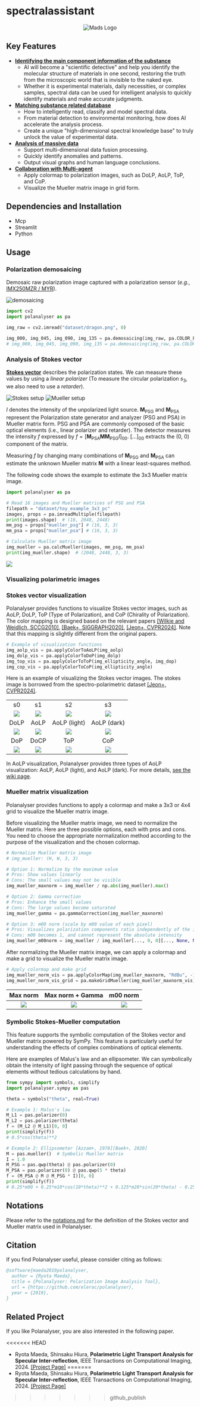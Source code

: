 # spectralassistant

<p align="center">
  <img src="assets/mads.png" alt="Mads Logo" />
</p>


## Key Features

- [**Identifying the main component information of the substance**](#polarization-demosaicing)
  - AI will become a "scientific detective" and help you identify the molecular structure of materials in one second, restoring the truth from the microscopic world that is invisible to the naked eye.
  - Whether it is experimental materials, daily necessities, or complex samples, spectral data can be used for intelligent analysis to quickly identify materials and make accurate judgments.
- [**Matching substance related database**](#analysis-of-stokes-vector)
  - How to intelligently read, classify and model spectral data.
  - From material detection to environmental monitoring, how does AI accelerate the analysis process.
  - Create a unique "high-dimensional spectral knowledge base" to truly unlock the value of experimental data.
- [**Analysis of massive data**](#analysis-of-mueller-matrix)
  - Support multi-dimensional data fusion processing.
  - Quickly identify anomalies and patterns.
  - Output visual graphs and human language conclusions.
- [**Collaboration with Multi-agent**](#visualizing-polarimetric-images)
  - Apply colormap to polarization images, such as DoLP, AoLP, ToP, and CoP.
  - Visualize the Mueller matrix image in grid form.

## Dependencies and Installation

- Mcp
- Streamlit
- Python


## Usage

### Polarization demosaicing

Demosaic raw polarization image captured with a polarization sensor (*e.g.*, [IMX250MZR / MYR](https://www.sony-semicon.com/en/products/is/industry/polarization.html)).

<picture>
  <source media="(prefers-color-scheme: dark)" srcset="documents/demosaicing_dark.png">
  <source media="(prefers-color-scheme: light)" srcset="documents/demosaicing_light.png">
  <img alt="demosaicing" src="documents/demosaicing_light.png">
</picture>

```python
import cv2
import polanalyser as pa

img_raw = cv2.imread("dataset/dragon.png", 0)

img_000, img_045, img_090, img_135 = pa.demosaicing(img_raw, pa.COLOR_PolarMono)
# img_000, img_045, img_090, img_135 = pa.demosaicing(img_raw, pa.COLOR_PolarRGB)
```

### Analysis of Stokes vector

[**Stokes vector**](https://en.wikipedia.org/wiki/Stokes_parameters) describes the polarization states. We can measure these values by using a *linear polarizer* (To measure the circular polarization $s_3$, we also need to use a *retarder*).

<picture>
  <source media="(prefers-color-scheme: dark)" srcset="documents/stokes_setup_dark.png">
  <source media="(prefers-color-scheme: light)" srcset="documents/stokes_setup_light.png">
  <img alt="Stokes setup" src="documents/stokes_setup_light.png">
</picture>

  <source media="(prefers-color-scheme: dark)" srcset="documents/mueller_setup_dark.png">
  <source media="(prefers-color-scheme: light)" srcset="documents/mueller_setup_light.png">
  <img alt="Mueller setup" src="documents/mueller_setup_light.png">
</picture>

$I$ denotes the intensity of the unpolarized light source. $`\mathbf{M}_\textrm{PSG}`$ and $`\mathbf{M}_\textrm{PSA}`$ represent the Polarization state generator and analyzer (PSG and PSA) in Mueller matrix form. PSG and PSA are commonly composed of the basic optical elements (i.e., linear polarizer and retarder).
The detector measures the intensity $f$ expressed by $`f = [ \mathbf{M}_\textrm{PSA} \mathbf{M} \mathbf{M}_\textrm{PSG} I]_{00}`$. $[...]_{00}$ extracts the (0, 0) component of the matrix.

Measuring $f$ by changing many combinations of $`\mathbf{M}_\textrm{PSG}`$ and $`\mathbf{M}_\textrm{PSA}`$ can estimate the unknown Mueller matrix $`\mathbf{M}`$ with a linear least-squares method.

The following code shows the example to estimate the 3x3 Mueller matrix image.

```python
import polanalyser as pa

# Read 16 images and Mueller matrices of PSG and PSA
filepath = "dataset/toy_example_3x3_pc"
images, props = pa.imreadMultiple(filepath)
print(images.shape)  # (16, 2048, 2448)
mm_psg = props["mueller_psg"] # (16, 3, 3)
mm_psa = props["mueller_psa"] # (16, 3, 3)

# Calculate Mueller matrix image
img_mueller = pa.calcMueller(images, mm_psg, mm_psa)
print(img_mueller.shape)  # (2048, 2448, 3, 3)
```

![](documents/mueller_various.jpg)


### Visualizing polarimetric images

### Stokes vector visualization

Polanalyser provides functions to visualize Stokes vector images, such as AoLP, DoLP, ToP (Type of Polarization), and CoP (Chirality of Polarization). The color mapping is designed based on the relevant papers [[Wilkie and Weidlich, SCCG2010]](https://dl.acm.org/doi/10.1145/1925059.1925070), [[Baek+, SIGGRAPH2020]](http://vclab.kaist.ac.kr/siggraph2020/index.html), [[Jeon+, CVPR2024]](https://eschoi.com/SPDataset/). Note that this mapping is slightly different from the original papers.

```python
# Example of visualization functions
img_aolp_vis = pa.applyColorToAoLP(img_aolp)
img_dolp_vis = pa.applyColorToDoP(img_dolp)
img_top_vis = pa.applyColorToToP(img_ellipticity_angle, img_dop)
img_cop_vis = pa.applyColorToCoP(img_ellipticity_angle)
```

Here is an example of visualizing the Stokes vector images. The stokes image is borrowed from the spectro-polarimetric dataset [[Jeon+, CVPR2024]](https://huggingface.co/datasets/jyj7913/spectro-polarimetric).

|||||
|:-:|:-:|:-:|:-:|
| s0 | s1 | s2 | s3 |
|![](documents/visualization/color.jpeg)|![](documents/visualization/s1.jpeg)|![](documents/visualization/s2.jpeg)|![](documents/visualization/s3.jpeg)|
| DoLP | AoLP | AoLP (light) | AoLP (dark) |
|![](documents/visualization/dolp.jpeg)|![](documents/visualization/aolp.jpeg)|![](documents/visualization/aolp_light.jpeg)|![](documents/visualization/aolp_dark.jpeg)|
| DoP | DoCP | ToP | CoP |
|![](documents/visualization/dop.jpeg)|![](documents/visualization/docp.jpeg)|![](documents/visualization/top.jpeg)|![](documents/visualization/cop.jpeg)|

In AoLP visualization, Polanalyser provides three types of AoLP visualization: AoLP, AoLP (light), and AoLP (dark). For more details, [see the wiki page](https://github.com/elerac/polanalyser/wiki/How-to-Visualizing-the-AoLP-Image).

### Mueller matrix visualization

Polanalyser provides functions to apply a colormap and make a 3x3 or 4x4 grid to visualize the Mueller matrix image.

Before visualizing the Mueller matrix image, we need to normalize the Mueller matrix. Here are three possible options, each with pros and cons. You need to choose the appropriate normalization method according to the purpose of the visualization and the chosen colormap.

```python
# Normalize Mueller matrix image
# img_mueller: (H, W, 3, 3)

# Option 1: Normalize by the maximum value
# Pros: Show values linearly
# Cons: The small values may not be visible
img_mueller_maxnorm = img_mueller / np.abs(img_mueller).max()  

# Option 2: Gamma correction
# Pros: Enhance the small values
# Cons: The large values become saturated
img_mueller_gamma = pa.gammaCorrection(img_mueller_maxnorm)  

# Option 3: m00 norm (scale by m00 value of each pixel)
# Pros: Visualizes polarization components ratio independently of the intensity
# Cons: m00 becomes 1, and cannot represent the absolute intensity
img_mueller_m00norm = img_mueller / img_mueller[..., 0, 0][..., None, None]  
```

After normalizing the Mueller matrix image, we can apply a colormap and make a grid to visualize the Mueller matrix image.

```python
# Apply colormap and make grid
img_mueller_norm_vis = pa.applyColorMap(img_mueller_maxnorm, "RdBu", -1, 1)  # (H, W, 3, 3, 3)
img_mueller_norm_vis_grid = pa.makeGridMueller(img_mueller_maxnorm_vis) # (H*3, W*3, 3)
```

| Max norm | Max norm + Gamma | m00 norm |
|:--------------:|:--------------:|:--------------:|
|![](documents/visualization/mueller_maxnorm_vis_grid.jpeg)|![](documents/visualization/mueller_gamma_vis_grid.jpeg)|![](documents/visualization/mueller_m00norm_vis_grid.jpeg)|

### Symbolic Stokes-Mueller computation

This feature supports the symbolic computation of the Stokes vector and Mueller matrix powered by SymPy. This feature is particularly useful for understanding the effects of complex combinations of optical elements. 

Here are examples of Malus's law and an ellipsometer. We can symbolically obtain the intensity of light passing through the sequence of optical elements without tedious calculations by hand.

```python
from sympy import symbols, simplify
import polanalyser.sympy as pas

theta = symbols("theta", real=True)

# Example 1: Malus's law
M_L1 = pas.polarizer(0)
M_L2 = pas.polarizer(theta)
f = (M_L2 @ M_L1)[0, 0]  
print(simplify(f))  
# 0.5*cos(theta)**2

# Example 2: Ellipsometer [Azzam+, 1978][Baek+, 2020]
M = pas.mueller()  # Symbolic Mueller matrix
I = 1.0
M_PSG = pas.qwp(theta) @ pas.polarizer(0)
M_PSA = pas.polarizer(0) @ pas.qwp(5 * theta)
f = (M_PSA @ M @ M_PSG * I)[0, 0] 
print(simplify(f))  
# 0.25*m00 + 0.25*m10*cos(10*theta)**2 + 0.125*m20*sin(20*theta) - 0.25*m30*sin(10*theta) + 0.25*(m01 + m11*cos(10*theta)**2 + m21*sin(20*theta)/2 - m31*sin(10*theta))*cos(2*theta)**2 + 0.25*(m02 + m12*cos(10*theta)**2 + m22*sin(20*theta)/2 - m32*sin(10*theta))*sin(2*theta)*cos(2*theta) + 0.25*(m03 + m13*cos(10*theta)**2 + m23*sin(20*theta)/2 - m33*sin(10*theta))*sin(2*theta)
```

## Notations

Please refer to the [notations.md](documents/notations.md) for the definition of the Stokes vector and Mueller matrix used in Polanalyser.


## Citation

If you find Polanalyser useful, please consider citing as follows:

```bibtex
@software{maeda2019polanalyser,
  author = {Ryota Maeda},
  title = {Polanalyser: Polarization Image Analysis Tool},
  url = {https://github.com/elerac/polanalyser},
  year = {2019},
}
```

## Related Project

If you like Polanalyser, you are also interested in the following paper.

<<<<<<< HEAD
- Ryota Maeda, Shinsaku Hiura, **Polarimetric Light Transport Analysis for Specular Inter-reflection**,  IEEE Transactions on Computational Imaging, 2024. [[Project Page]](https://elerac.github.io/projects/PolarimetricInterreflection/)
=======
- Ryota Maeda, Shinsaku Hiura, **Polarimetric Light Transport Analysis for Specular Inter-reflection**,  IEEE Transactions on Computational Imaging, 2024. [[Project Page]](https://elerac.github.io/projects/PolarimetricInterreflection/)
>>>>>>> github_publish
